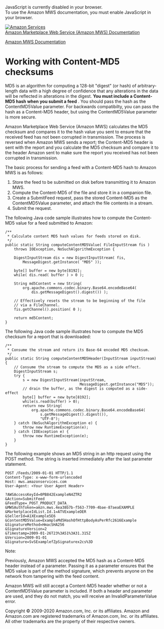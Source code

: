 <div id="MWSDX_noscript">

JavaScript is currently disabled in your browser.  
To use the Amazon MWS documentation, you must enable JavaScript in your
browser.

</div>

<div id="MWSDX_divtop">

[![Amazon
Services](https://images-na.ssl-images-amazon.com/images/G/08/mwsportal/fr_FR/amazonservices.gif "Amazon Services")](http://services.amazon.fr)  
<span id="MWSDX_titlebar">[Amazon Marketplace Web Service (Amazon MWS)
Documentation](https://developer.amazonservices.fr/gp/mws/docs.html)</span>

</div>

<div id="MWSDX_divbottom">

<div id="MWSDX_divleft">

<div id="MWSDX_toc">

</div>

</div>

<div id="MWSDX_divright">

<div id="MWSDX_content">

<span id="MWSDX_breadcrumbs">[Amazon MWS
Documentation](https://developer.amazonservices.fr/gp/mws/docs.html)</span>

<div id="DG_MD5" class="nested0">

Working with Content-MD5 checksums
==================================

<div class="body">

MD5 is an algorithm for computing a 128-bit "digest" (or hash) of
arbitrary-length data with a high degree of confidence that any
alterations in the data will be reflected in alterations in the digest.
**You must include a Content-MD5 hash when you submit a feed** . You
should pass the hash as the <span
class="keyword parmname">ContentMD5Value</span> parameter. For backwards
compatibilty, you can pass the hash as a Content-MD5 header, but using
the <span class="keyword parmname">ContentMD5Value</span> parameter is
more secure.

<span class="ph">Amazon Marketplace Web Service (Amazon MWS)</span>
calculates the MD5 checksum and compares it to the hash value you sent
to ensure that the received feed has not been corrupted in transmission.
The process is reversed when <span class="ph">Amazon MWS</span> sends a
report; the Content-MD5 header is sent with the report and you calculate
the MD5 checksum and compare it to the header Amazon sent to make sure
the report you received has not been corrupted in transmission.

<div class="p">

The basic process for sending a feed with a Content-MD5 hash to <span
class="ph">Amazon MWS</span> is as follows:

1.  Store the feed to be submitted on disk before transmitting it to
    <span class="ph">Amazon MWS</span>.
2.  Compute the Content-MD5 of the file and store it in a companion
    file.
3.  Create a <span class="keyword apiname">SubmitFeed</span> request,
    pass the stored Content-MD5 as the <span
    class="keyword parmname">ContentMD5Value</span> parameter, and
    attach the file contents in a stream.
4.  Submit the request.

</div>

The following Java code sample illustrates how to compute the
Content-MD5 value for a feed submitted to Amazon:

    /**
     * Calculate content MD5 hash values for feeds stored on disk.
     */
    public static String computeContentMD5Value( FileInputStream fis ) 
        throws IOException, NoSuchAlgorithmException {

        DigestInputStream dis = new DigestInputStream( fis,
            MessageDigest.getInstance( "MD5" ));

        byte[] buffer = new byte[8192];
        while( dis.read( buffer ) > 0 );

        String md5Content = new String(
            org.apache.commons.codec.binary.Base64.encodeBase64(
                dis.getMessageDigest().digest()) ); 

        // Effectively resets the stream to be beginning of the file
        // via a FileChannel.
        fis.getChannel().position( 0 );

        return md5Content;
    }

The following Java code sample illustrates how to compute the MD5
checksum for a report that is downloaded:

    /**
     * Consume the stream and return its Base-64 encoded MD5 checksum.
     */
    public static String computeContentMD5Header(InputStream inputStream) {
        // Consume the stream to compute the MD5 as a side effect.
        DigestInputStream s;
        try {
            s = new DigestInputStream(inputStream,
                                      MessageDigest.getInstance("MD5"));
            // drain the buffer, as the digest is computed as a side-effect
            byte[] buffer = new byte[8192];
            while(s.read(buffer) > 0);
            return new String(
                org.apache.commons.codec.binary.Base64.encodeBase64(
                    s.getMessageDigest().digest()),
                    "UTF-8");
        } catch (NoSuchAlgorithmException e) {
            throw new RuntimeException(e);
        } catch (IOException e) {
            throw new RuntimeException(e);
        }
    }

The following example shows an MD5 string in an http request using the
POST method. The string is inserted immediately after the last parameter
statement.

    POST /Feeds/2009-01-01 HTTP/1.1
    Content-Type: x-www-form-urlencoded
    Host: mws.amazonservices.com
    User-Agent: <Your User Agent Header>

    ?AWSAccessKeyId=0PB842ExampleN4ZTR2
    &Action=SubmitFeed
    &FeedType=_POST_PRODUCT_DATA_
    &MWSAuthToken=amzn.mws.4ea38b7b-f563-7709-4bae-87aeaEXAMPLE
    &MarketplaceIdList.Id.1=ATVExampleDER
    &SellerId=A1XExample5E6
    &ContentMD5Value=ExampleMd5HashOfHttpBodyAsPerRfc2616Example
    &SignatureMethod=HmacSHA256
    &SignatureVersion=2
    &Timestamp=2009-01-26T23%3A51%3A31.315Z
    &Version=2009-01-01
    &Signature=SvSExamplefZpSignaturex2cs%3D

<div class="note note">

<span class="notetitle">Note:</span>

Previously, <span class="ph">Amazon MWS</span> accepted the MD5 hash as
a Content-MD5 header instead of a parameter. Passing it as a parameter
ensures that the MD5 value is part of the method signature, which
prevents anyone on the network from tampering with the feed content.

<span class="ph">Amazon MWS</span> will still accept a Content-MD5
header whether or not a <span
class="keyword parmname">ContentMD5Value</span> parameter is included.
If both a header and parameter are used, and they do not match, you will
receive an <span class="keyword parmname">InvalidParameterValue</span>
error.

</div>

</div>

</div>

<div id="MWSDX_footer">

Copyright © 2009-2020 Amazon.com, Inc. or its affiliates. Amazon and
Amazon.com are registered trademarks of Amazon.com, Inc. or its
affiliates. All other trademarks are the property of their respective
owners.

</div>

</div>

</div>

<div style="clear: both;">

</div>

</div>
